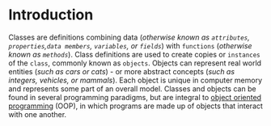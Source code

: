 # Introduction

Classes are definitions combining data (_otherwise known as `attributes`, `properties`,`data members`, `variables`, or `fields`_) with `functions` (_otherwise known as `methods`_).
Class definitions are used to create copies or `instances` of the `class`, commonly known as `objects`.
Objects can represent real world entities (_such as cars or cats_) - or more abstract concepts (_such as integers, vehicles, or mammals_).
Each object is unique in computer memory and represents some part of an overall model.
Classes and objects can be found in several programming paradigms, but are integral to [object oriented programming][oop] (OOP), in which programs are made up of objects that interact with one another.

[oop]:https://www.educative.io/blog/object-oriented-programming
